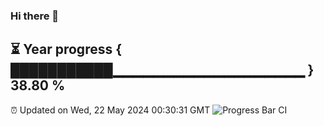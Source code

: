 ### Hi there 👋
⏳ Year progress { ███████████▁▁▁▁▁▁▁▁▁▁▁▁▁▁▁▁▁▁▁ } 38.80 %
---
⏰ Updated on Wed, 22 May 2024 00:30:31 GMT
![Progress Bar CI](https://github.com/Moyi321/Moyi321/workflows/Progress%20Bar%20CI/badge.svg)
